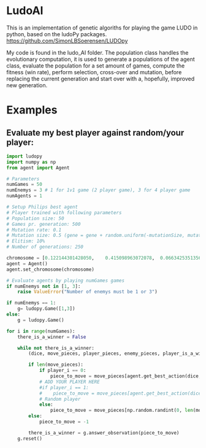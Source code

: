# LudoAI

This is an implementation of genetic algoriths for playing the game LUDO in python, based on the ludoPy packages.
https://github.com/SimonLBSoerensen/LUDOpy

My code is found in the ludo_AI folder. The population class handles the evolutionary computation, it is used to generate a populations of the agent class, evaluate the population for a set amount of games, compute the fitness (win rate), perform selection, cross-over and mutation, before replacing the current generation and start over with a, hopefully, improved new generation.

# Examples
## Evaluate my best player against random/your player:
```python
import ludopy
import numpy as np
from agent import Agent

# Parameters
numGames = 50
numEnemys = 3 # 1 for 1v1 game (2 player game), 3 for 4 player game
numAgents = 1 

# Setup Philips best agent
# Player trained with following parameters
# Population size: 50
# Games pr. generation: 500
# Mutation rate: 0.1
# Mutation size: 0.5 (gene = gene + random.uniform(-mutationSize, mutationSize))
# Elitism: 10%
# Number of generations: 250

chromosome = [0.122144301428050,	0.415098963072078,	0.0663425351356662,	0.0590735947951773,	0.303222350642040,	0.0178394449174069,	0.0159276262154338,	0.0776216928169868,	0.190644848040070,	0.0500829975281394,	0.0158689779578756,	0.695992583082125,	0.0849567760309734]
agent = Agent()
agent.set_chromosome(chromosome)

# Evaluate agents by playing numGames games
if numEnemys not in [1, 3]:
    raise ValueError("Number of enemys must be 1 or 3")

if numEnemys == 1:
    g= ludopy.Game([1,3])
else:
    g = ludopy.Game()

for i in range(numGames):
    there_is_a_winner = False

    while not there_is_a_winner:
        (dice, move_pieces, player_pieces, enemy_pieces, player_is_a_winner, there_is_a_winner), player_i = g.get_observation()

        if len(move_pieces):
            if player_i == 0:
                piece_to_move = move_pieces[agent.get_best_action(dice, move_pieces, player_pieces, enemy_pieces)]
            # ADD YOUR PLAYER HERE
            #if player_i == 1:
            #    piece_to_move = move_pieces[agent.get_best_action(dice, move_pieces, player_pieces, enemy_pieces)]
            # Random player
            else:
                piece_to_move = move_pieces[np.random.randint(0, len(move_pieces))]
        else:
            piece_to_move = -1

        there_is_a_winner = g.answer_observation(piece_to_move)
    g.reset()

